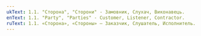 ```yaml
---
ukText: 1.1. "Сторона", "Сторони" - Замовник, Слухач, Виконавець.
enText: 1.1. "Party", "Parties" - Customer, Listener, Contractor.
ruText: 1.1. «Сторона», «Стороны» — Заказчик, Слушатель, Исполнитель.
---
```

